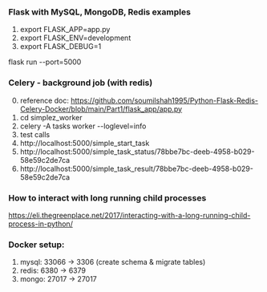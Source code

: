 ### Flask with MySQL, MongoDB, Redis examples

1. export FLASK_APP=app.py
2. export FLASK_ENV=development
3. export FLASK_DEBUG=1

flask run --port=5000


### Celery - background job (with redis)

0. reference doc: https://github.com/soumilshah1995/Python-Flask-Redis-Celery-Docker/blob/main/Part1/flask_app/app.py
1. cd simplez_worker
2. celery -A tasks worker --loglevel=info
3. test calls
4. http://localhost:5000/simple_start_task
5. http://localhost:5000/simple_task_status/78bbe7bc-deeb-4958-b029-58e59c2de7ca
6. http://localhost:5000/simple_task_result/78bbe7bc-deeb-4958-b029-58e59c2de7ca


### How to interact with long running child processes
https://eli.thegreenplace.net/2017/interacting-with-a-long-running-child-process-in-python/


### Docker setup:

1. mysql: 33066 -> 3306 (create schema & migrate tables)
2. redis: 6380 -> 6379
3. mongo: 27017 -> 27017
